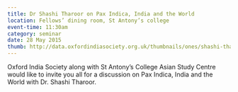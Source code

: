 ```yaml
---
title: Dr Shashi Tharoor on Pax Indica, India and the World
location: Fellows’ dining room, St Antony’s college
event-time: 11:30am
category: seminar
date: 28 May 2015
thumb: http://data.oxfordindiasociety.org.uk/thumbnails/ones/shashi-tharoor-pax-indica.jpg
---
```


Oxford India Society along with St Antony’s College Asian Study Centre 
would like to invite you all for a discussion on Pax Indica, 
India and the World with Dr. Shashi Tharoor.

